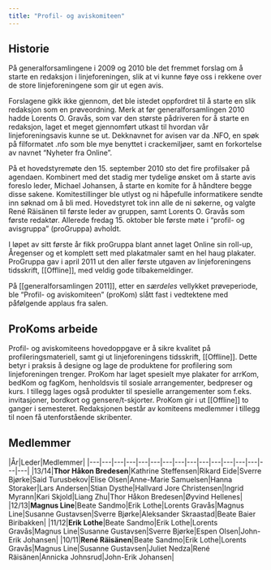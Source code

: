 ```yaml
---
title: "Profil- og aviskomiteen"
---
```


Historie
--------

På generalforsamlingene i 2009 og 2010 ble det fremmet forslag om å
starte en redaksjon i linjeforeningen, slik at vi kunne føye oss i
rekkene over de store linjeforeningene som gir ut egen avis.

Forslagene gikk ikke gjennom, det ble istedet oppfordret til å starte en
slik redaksjon som en prøveordning. Merk at før generalforsamlingen 2010
hadde Lorents O. Gravås, som var den største pådriveren for å starte en
redaksjon, laget et meget gjennomført utkast til hvordan vår
linjeforeningsavis kunne se ut. Dekknavnet for avisen var da .NFO, en
spøk på filformatet .nfo som ble mye benyttet i crackemiljøer, samt en
forkortelse av navnet “Nyheter fra Online”.

På et hovedstyremøte den 15. september 2010 sto det fire profilsaker på
agendaen. Kombinert med det stadig mer tydelige ønsket om å starte avis
foreslo leder, Michael Johansen, å starte en komite for å håndtere begge
disse sakene. Komitestillinger ble utlyst og ni håpefulle informatikere
sendte inn søknad om å bli med. Hovedstyret tok inn alle de ni søkerne,
og valgte René Räisänen til første leder av gruppen, samt Lorents O.
Gravås som første redaktør. Allerede fredag 15. oktober ble første møte
i “profil- og avisgruppa” (proGruppa) avholdt.

I løpet av sitt første år fikk proGruppa blant annet laget Online sin
roll-up, Åregenser og et komplett sett med plakatmaler samt en hel haug
plakater. ProGruppa gav i april 2011 ut den aller første utgaven av
linjeforeningens tidsskrift, [[Offline]], med veldig gode
tilbakemeldinger.

På [[generalforsamlingen 2011]], etter en *særdeles* vellykket
prøveperiode, ble “Profil- og aviskomiteen” (proKom) slått fast i
vedtektene med påfølgende applaus fra salen.

ProKoms arbeide
---------------

Profil- og aviskomiteens hovedoppgave er å sikre kvalitet på
profileringsmateriell, samt gi ut linjeforeningens tidsskrift,
[[Offline]]. Dette betyr i praksis å designe og lage de produktene for
profilering som linjeforeningen trenger. ProKom har laget spesielt mye
plakater for arrKom, bedKom og fagKom, henholdsvis til sosiale
arrangementer, bedpreser og kurs. I tillegg lages også produkter til
spesielle arrangementer som f.eks. invitasjoner, bordkort og
gensere/t-skjorter. ProKom gir i ut [[Offline]] to ganger i semesteret.
Redaksjonen består av komiteens medlemmer i tillegg til noen få
utenforstående skribenter.

Medlemmer
---------
|År|Leder|Medlemmer|
|---|---|---|---|---|---|---|---|---|---|---|---|---|---|---|---|
|13/14|**Thor Håkon Bredesen**|Kathrine Steffensen|Rikard Eide|Sverre Bjørke|Said Turusbekov|Elise Olsen|Anne-Marie Samuelsen|Hanna Storaker|Lars Andersen|Stian Dysthe|Hallvard Jore Christensen|Ingrid Myrann|Kari Skjold|Liang Zhu|Thor Håkon Bredesen|Øyvind Hellenes|
|12/13|**Magnus Line**|Beate Sandmo|Erik Lothe|Lorents Gravås|Magnus Line|Susanne Gustavsen|Sverre Bjørke|Aleksander Skraastad|Beate Baier Biribakken|
|11/12|**Erik Lothe**|Beate Sandmo|Erik Lothe|Lorents Gravås|Magnus Line|Susanne Gustavsen|Sverre Bjørke|Espen Olsen|John-Erik Johansen|
|10/11|**René Räisänen**|Beate Sandmo|Erik Lothe|Lorents Gravås|Magnus Line|Susanne Gustavsen|Juliet Nedza|René Räisänen|Annicka Johnsrud|John-Erik Johansen|